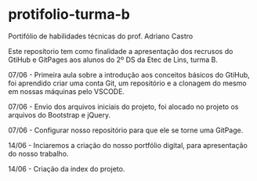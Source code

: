 # protifolio-turma-b
Portifólio de habilidades técnicas do prof. Adriano Castro

Este reposítorio tem como finalidade a apresentação dos recrusos do GtiHub e GitPages aos alunos do 2º DS da Etec de Lins, turma B.

07/06 - Primeira aula sobre a introdução aos conceitos básicos do GtiHub, foi aprendido criar uma conta Git, um repositório e a clonagem do mesmo em nossas máquinas pelo VSCODE.

07/06 - Envio dos arquivos iniciais do projeto, foi alocado no projeto os arquivos do Bootstrap e jQuery.

07/06 - Configurar nosso repositório para que ele se torne uma GitPage.

14/06 - Inciaremos a criação do nosso portfólio digital, para apresentação do nosso trabalho.

14/06 - Criação da index do projeto.